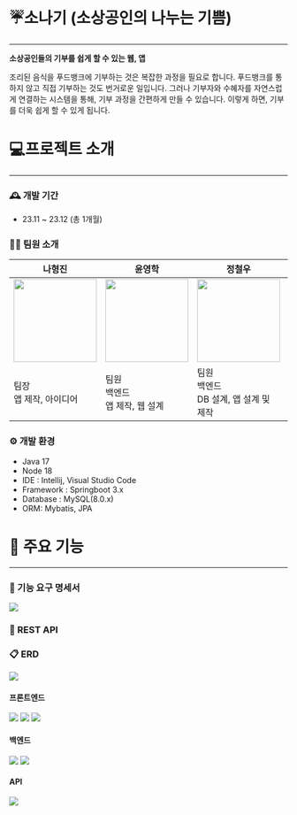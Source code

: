 
# ☔소나기 (소상공인의 나누는 기쁨)

---

**소상공인들의 기부를 쉽게 할 수 있는 웹, 앱**

 조리된 음식을 푸드뱅크에 기부하는 것은 복잡한 과정을 필요로 합니다. 푸드뱅크를 통하지 않고 직접 기부하는 것도 번거로운 일입니다. 그러나 기부자와 수혜자를 자연스럽게 연결하는 시스템을 통해, 기부 과정을 간편하게 만들 수 있습니다. 이렇게 하면, 기부를 더욱 쉽게 할 수 있게 됩니다.
 
# 💻프로젝트 소개

---

### 🕰 개발 기간

- 23.11 ~ 23.12 (총 1개월)

### 🙋‍♂️ 팀원 소개

| 나형진 | 윤영학 | 정철우 | 최광혁 |
| --- | --- | --- | --- |
| <img src="https://github.com/aSIX-final-project/Sonagi_App/assets/145747048/9f8bd85a-06ef-45c7-a8a0-cac97b2890a3" width="150" height="150"> | <img src="https://github.com/aSIX-final-project/Sonagi_App/assets/145747048/fe02368b-5e14-47cf-be16-c2766a5ab726" width="150" height="150"> | <img src="https://github.com/aSIX-final-project/Sonagi_App/assets/145747048/ef0d850c-df6e-467c-b6c4-4daccb8cdaf9" width="150" height="150"> | <img src="https://github.com/aSIX-final-project/Sonagi_App/assets/145747048/ecfb838c-e02e-4bae-9cb6-0b42b775d3b1" width="150" height="150"> |
| 팀장<br>앱 제작, 아이디어 | 팀원<br>백엔드<br>앱 제작, 웹 설계 | 팀원<br>백엔드<br>DB 설계, 앱 설계 및 제작 | 팀원<br>프론트<br>디자인 |

### ⚙ 개발 환경

- Java 17
- Node 18
- IDE : Intellij, Visual Studio Code
- Framework : Springboot 3.x
- Database : MySQL(8.0.x)
- ORM: Mybatis, JPA

# 📌 주요 기능

---

### 📝 기능 요구 명세서

<img src="https://github.com/aSIX-final-project/Sonagi_App/assets/75625504/1270fa44-02b4-4921-b934-dbcc3a786a05">

### 📖 REST API

### 📋 ERD

<img src="https://github.com/aSIX-final-project/Sonagi_App/assets/145747048/3d6d0e71-bec4-4959-88fc-33f59889e3d4">

#### 프론트엔드
<img src="https://img.shields.io/badge/react-61DAFB?style=for-the-badge&logo=javascript&logoColor=white">&nbsp;<img src="https://img.shields.io/badge/css3-1572B6?style=for-the-badge&logo=CSS&logoColor=white">&nbsp;<img src="https://img.shields.io/badge/javascript-F7DF1E?style=for-the-badge&logo=javascript&logoColor=white">&nbsp;

#### 백엔드
<img src="https://img.shields.io/badge/spring boot-6DB33F?style=for-the-badge&logo=springboot&logoColor=white">&nbsp;<img src="https://img.shields.io/badge/node.js-339933?style=for-the-badge&logo=nodedotjs&logoColor=white">
<br>

#### API
<img src="https://img.shields.io/badge/kakao-FFCD00?style=for-the-badge&logo=springboot&logoColor=white">&nbsp;
